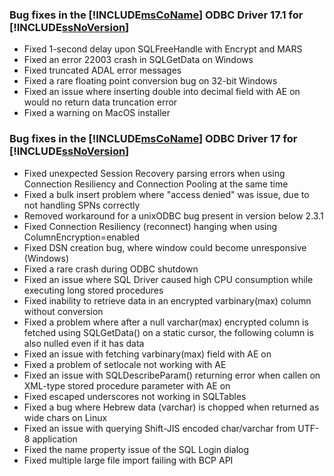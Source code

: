 ### Bug fixes in the [!INCLUDE[msCoName](../../includes/msconame_md.md)] ODBC Driver 17.1 for [!INCLUDE[ssNoVersion](../../includes/ssnoversion_md.md)]

- Fixed 1-second delay upon SQLFreeHandle with Encrypt and MARS
- Fixed an error 22003 crash in SQLGetData on Windows
- Fixed truncated ADAL error messages
- Fixed a rare floating point conversion bug on 32-bit Windows
- Fixed an issue where inserting double into decimal field with AE on would no return data truncation error
- Fixed a warning on MacOS installer

### Bug fixes in the [!INCLUDE[msCoName](../../includes/msconame_md.md)] ODBC Driver 17 for [!INCLUDE[ssNoVersion](../../includes/ssnoversion_md.md)]

- Fixed unexpected Session Recovery parsing errors when using Connection Resiliency and Connection Pooling at the same time
- Fixed a bulk insert problem where "access denied" was issue, due to not handling SPNs correctly
- Removed workaround for a unixODBC bug present in version below 2.3.1
- Fixed Connection Resiliency (reconnect) hanging when using ColumnEncryption=enabled
- Fixed DSN creation bug, where window could become unresponsive (Windows)
- Fixed a rare crash during ODBC shutdown
- Fixed an issue where SQL Driver caused high CPU consumption while executing long stored procedures
- Fixed inability to retrieve data in an encrypted varbinary(max) column without conversion
- Fixed a problem where after a null varchar(max) encrypted column is fetched using SQLGetData() on a static cursor, the following column is also nulled even if it has data
- Fixed an issue with fetching varbinary(max) field with AE on
- Fixed a problem of setlocale not working with AE
- Fixed an issue with SQLDescribeParam() returning error when callen on XML-type stored procedure parameter with AE on
- Fixed escaped underscores not working in SQLTables
- Fixed a bug where Hebrew data (varchar) is chopped when returned as wide chars on Linux
- Fixed an issue with querying Shift-JIS encoded char/varchar from UTF-8 application
- Fixed the name property issue of the SQL Login dialog
- Fixed multiple large file import failing with BCP API
